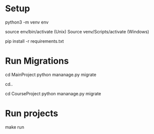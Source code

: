 # Setup
python3 -m venv env 

source env/bin/activate (Unix)
Source venv/Scripts/activate (Windows)

pip install -r requirements.txt 

# Run Migrations

cd MainProject
python mananage.py migrate

cd..

cd CourseProject
python mananage.py migrate

# Run projects

make run
